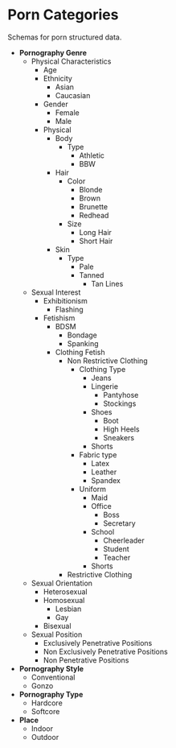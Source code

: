 # Porn Categories

Schemas for porn structured data.

* **Pornography Genre**
  * Physical Characteristics 
    * Age 
    * Ethnicity
      * Asian 
      * Caucasian 
    * Gender 
      * Female 
      * Male 
    * Physical
      * Body 
        * Type 
          * Athletic 
          * BBW
      * Hair 
        * Color 
          * Blonde 
          * Brown 
          * Brunette 
          * Redhead 
        * Size
          * Long Hair 
          * Short Hair 
      * Skin 
        * Type 
          * Pale 
          * Tanned
            * Tan Lines
  * Sexual Interest
    * Exhibitionism
      * Flashing 
    * Fetishism
      * BDSM
        * Bondage
        * Spanking
      * Clothing Fetish 
        * Non Restrictive Clothing
          * Clothing Type
            * Jeans
            * Lingerie
              * Pantyhose
              * Stockings
            * Shoes
              * Boot
              * High Heels
              * Sneakers
            * Shorts
          * Fabric type
            * Latex
            * Leather
            * Spandex
          * Uniform
            * Maid
            * Office
              * Boss
              * Secretary
            * School
              * Cheerleader
              * Student
              * Teacher
            * Shorts
        * Restrictive Clothing
  * Sexual Orientation
    * Heterosexual 
    * Homosexual
      * Lesbian 
      * Gay 
    * Bisexual 
  * Sexual Position
    * Exclusively Penetrative Positions 
    * Non Exclusively Penetrative Positions
    * Non Penetrative Positions 
* **Pornography Style**
  * Conventional 
  * Gonzo
* **Pornography Type**
  * Hardcore
  * Softcore
* **Place**
  * Indoor
  * Outdoor

